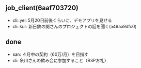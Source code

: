job_client(6aaf703720)
---

- cli::yel: 5月20日前後くらいに、デモアプリを見せる
- cli::kur: 新日鉄の関さんのプロジェクトの話を聞く(a49aa9dfc0)


## done
- san: ４月中の契約（60万/月）を目指す
- cli: 糸川さんの飲み会に参加すること（BSPお礼）
